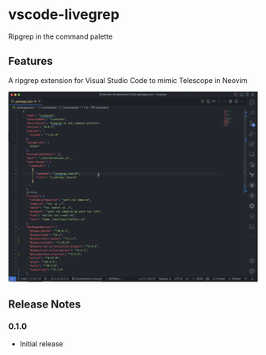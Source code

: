 # vscode-livegrep
Ripgrep in the command palette

## Features

A ripgrep extension for Visual Studio Code to mimic Telescope in Neovim

![screenshot](https://github.com/abayomi185/vscode-livegrep/blob/main/docs/animation.gif?raw=true)

## Release Notes

### 0.1.0

- Initial release
